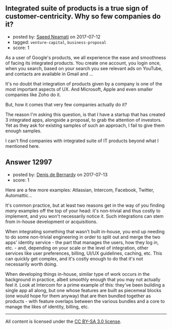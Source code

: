 ## Integrated suite of products is a true sign of customer-centricity. Why so few companies do it?

- posted by: [Saeed Neamati](https://stackexchange.com/users/429080/saeed-neamati) on 2017-07-12
- tagged: `venture-capital`, `business-proposal`
- score: 1

As a user of Google's products, we all experience the ease and smoothness of facing its integrated products. You create one account, you login once, when you search, based on your search you see relevant ads on YouTube, and contacts are available in Gmail and ...

It's no doubt that integration of products given by a company is one of the most important aspects of UX. And Microsoft, Apple and even smaller companies like Zoho do it.

But, how it comes that very few companies actually do it?

The reason I'm asking this question, is that I have a startup that has created 3 integrated apps, alongside a proposal, to grab the attention of investors. Yet as they ask for existing samples of such an approach, I fail to give them enough samples.

I can't find companies with integrated suite of IT products beyond what I mentioned here.


## Answer 12997

- posted by: [Denis de Bernardy](https://stackexchange.com/users/182468/denis-de-bernardy) on 2017-07-13
- score: 1

Here are a few more examples: Atlassian, Intercom, Facebook, Twitter, Automattic...

It's common practice, but at least two reasons get in the way of you finding _many_ examples off the top of your head: it's non-trivial and thus costly to implement, and you won't necessarily notice it. Such integrations can stem from in-house development or acquisitions.

When integrating something that wasn't built in-house, you end up needing to do some non-trivial engineering in order to split out and merge the two apps' identity service - the part that manages the users, how they log in, etc. -  and, depending on your scale or the level of integration, other services like user preferences, billing, UI/UX guidelines, caching, etc. This can quickly get complex, and it's costly enough to do that it's not necessarily worth doing.

When developing things in-house, similar type of work occurs in the background in practice, albeit smoothly enough that you may not actually feel it. Look at Intercom for a prime example of this: they've been building a single app all along, but one whose features are built as piecemeal blocks (one would hope for them anyway) that are then bundled together as products - with feature overlaps between the various bundles and a core to manage the likes of identity, billing, etc.



---

All content is licensed under the [CC BY-SA 3.0 license](https://creativecommons.org/licenses/by-sa/3.0/).
